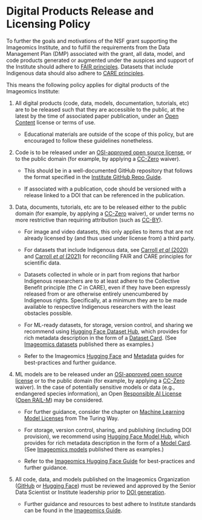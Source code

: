 # Digital Products Release and Licensing Policy

To further the goals and motivations of the NSF grant supporting the Imageomics Institute, and to fulfill the requirements from the Data Management Plan (DMP) associated with the grant, all data, model, and code products generated or augmented under the auspices and support of the Institute should adhere to [FAIR principles](https://www.go-fair.org/fair-principles/). Datasets that include Indigenous data should also adhere to [CARE principles](https://www.gida-global.org/care).

This means the following policy applies for digital products of the Imageomics Institute:

1. All digital products (code, data, models, documentation, tutorials, etc) are to be released such that they are accessible to the public, at the latest by the time of associated paper publication, under an [Open Content](https://en.wikipedia.org/wiki/Free_content) license or terms of use.

    - Educational materials are outside of the scope of this policy, but are encouraged to follow these guidelines nonetheless.

2. Code is to be released under an [OSI-approved open source license](https://opensource.org/licenses/), or to the public domain (for example, by applying a [CC-Zero](https://creativecommons.org/publicdomain/zero/1.0/) waiver).

    - This should be in a well-documented GitHub repository that follows the format specified in the [Institute GitHub Repo Guide](GitHub-Repo-Guide.md). 

    - If associated with a publication, code should be versioned with a release linked to a DOI that can be referenced in the publication.

3. Data, documents, tutorials, etc are to be released either to the public domain (for example, by applying a [CC-Zero](https://creativecommons.org/publicdomain/zero/1.0/) waiver), or under terms no more restrictive than requiring attribution (such as [CC-BY](https://creativecommons.org/licenses/by/4.0/)).

    - For image and video datasets, this only applies to items that are not already licensed by (and thus used under license from) a third party.

    - For datasets that include Indigenous data, see [Carroll *et al* (2020)](https://doi.org/10.5334/dsj-2020-043) and [Carroll *et al* (2021)](https://doi.org/10.1038/s41597-021-00892-0) for reconciling FAIR and CARE principles for scientific data.

    - Datasets collected in whole or in part from regions that harbor Indigenous researchers are to at least adhere to the Collective Benefit principle (the *C* in CARE), even if they have been expressly released from or are otherwise entirely unencumbered by Indigenous rights. Specifically, at a minimum they are to be made available to respective Indigenous researchers with the least obstacles possible.

    - For ML-ready datasets, for storage, version control, and sharing we recommend using [Hugging Face Dataset Hub](https://huggingface.co/docs/hub/datasets-overview), which provides for rich metadata description in the form of a [Dataset Card](HF_DatasetCard_Template_mkdocs.md). (See [Imageomics datasets](https://huggingface.co/imageomics) published there as examples.)

    - Refer to the Imageomics [Hugging Face](Hugging-Face-Repo-Guide.md) and [Metadata](Metadata-Guide.md) guides for best-practices and further guidance.

4. ML models are to be released under an [OSI-approved open source license](https://opensource.org/licenses/) or to the public domain (for example, by applying a [CC-Zero](https://creativecommons.org/publicdomain/zero/1.0/) waiver). In the case of potentially sensitive models or data (e.g., endangered species information), an Open [Responsible AI License](https://www.licenses.ai/ai-licenses) ([Open RAIL-M](https://www.licenses.ai/blog/2022/8/18/naming-convention-of-responsible-ai-licenses)) may be considered.

    - For further guidance, consider the chapter on [Machine Learning Model Licenses](https://the-turing-way.netlify.app/reproducible-research/licensing/licensing-ml.html) from The Turing Way.

    - For storage, version control, sharing, and publishing (including DOI provision), we recommend using [Hugging Face Model Hub](https://huggingface.co/docs/hub/models), which provides for rich metadata description in the form of a [Model Card](HF_ModelCard_Template_mkdocs.md). (See [Imageomics models](https://huggingface.co/imageomics) published there as examples.)

    - Refer to the [Imageomics Hugging Face Guide](Hugging-Face-Repo-Guide.md) for best-practices and further guidance.

5. All code, data, and models published on the Imageomics Organization ([GitHub](https://github.com/Imageomics) or [Hugging Face](https://huggingface.co/imageomics)) must be reviewed and approved by the Senior Data Scientist or Institute leadership prior to [DOI generation](DOI-Generation.md).

    - Further guidance and resources to best adhere to Institute standards can be found in the [Imageomics Guide](../index.md).
